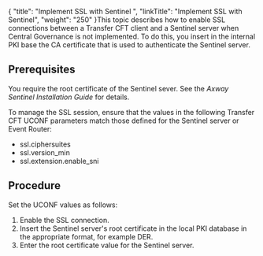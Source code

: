 {
    "title": "Implement SSL with Sentinel ",
    "linkTitle": "Implement SSL with Sentinel",
    "weight": "250"
}This topic describes how to enable SSL connections between a Transfer CFT client and a Sentinel server when Central Governance is not implemented. To do this, you insert in the internal PKI base  the  CA certificate  that is used to authenticate the Sentinel server.

## Prerequisites

You require the root certificate of the Sentinel sever. See the *Axway Sentinel Installation Guide* for details.

To manage the SSL session, ensure that the values in the following Transfer CFT UCONF parameters match those defined for the Sentinel server or Event Router:

-   ssl.ciphersuites
-   ssl.version\_min
-   ssl.extension.enable\_sni

## Procedure

Set the UCONF values as follows:

1.  Enable the SSL connection.
2.  Insert the Sentinel server's  root certificate in the local PKI database in the appropriate format, for example DER.
3.  Enter the root certificate value for the Sentinel server.
